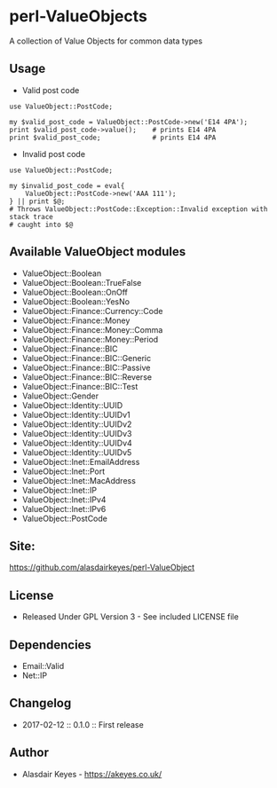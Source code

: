 # perl-ValueObjects

A collection of Value Objects for common data types

## Usage

* Valid post code
```
use ValueObject::PostCode;

my $valid_post_code = ValueObject::PostCode->new('E14 4PA');
print $valid_post_code->value();    # prints E14 4PA
print $valid_post_code;             # prints E14 4PA
```

* Invalid post code
```
use ValueObject::PostCode;

my $invalid_post_code = eval{
    ValueObject::PostCode->new('AAA 111');
} || print $@;
# Throws ValueObject::PostCode::Exception::Invalid exception with stack trace
# caught into $@
```

## Available ValueObject modules

* ValueObject::Boolean
* ValueObject::Boolean::TrueFalse
* ValueObject::Boolean::OnOff
* ValueObject::Boolean::YesNo
* ValueObject::Finance::Currency::Code
* ValueObject::Finance::Money
* ValueObject::Finance::Money::Comma
* ValueObject::Finance::Money::Period
* ValueObject::Finance::BIC
* ValueObject::Finance::BIC::Generic
* ValueObject::Finance::BIC::Passive
* ValueObject::Finance::BIC::Reverse
* ValueObject::Finance::BIC::Test
* ValueObject::Gender
* ValueObject::Identity::UUID
* ValueObject::Identity::UUIDv1
* ValueObject::Identity::UUIDv2
* ValueObject::Identity::UUIDv3
* ValueObject::Identity::UUIDv4
* ValueObject::Identity::UUIDv5
* ValueObject::Inet::EmailAddress
* ValueObject::Inet::Port
* ValueObject::Inet::MacAddress
* ValueObject::Inet::IP
* ValueObject::Inet::IPv4
* ValueObject::Inet::IPv6
* ValueObject::PostCode

## Site:

https://github.com/alasdairkeyes/perl-ValueObject

## License

- Released Under GPL Version 3 - See included LICENSE file

## Dependencies

- Email::Valid
- Net::IP

## Changelog

- 2017-02-12 :: 0.1.0       :: First release

## Author

- Alasdair Keyes - https://akeyes.co.uk/
